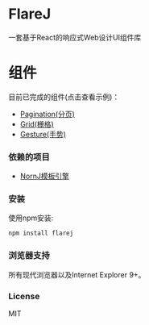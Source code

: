 # FlareJ

一套基于React的响应式Web设计UI组件库

# 组件

目前已完成的组件(点击查看示例)：

* [Pagination(分页)](https://github.com/joe-sky/flarej/blob/master/examples/pagination.html)
* [Grid(栅格)](https://github.com/joe-sky/flarej/blob/master/examples/grid.html)
* [Gesture(手势)](https://github.com/joe-sky/flarej/blob/master/examples/gesture.html)

### 依赖的项目

* [NornJ模板引擎](https://github.com/joe-sky/nornj)

### 安装

使用npm安装:

```sh
npm install flarej
```

### 浏览器支持

所有现代浏览器以及Internet Explorer 9+。

### License

MIT
